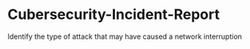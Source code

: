 # Cubersecurity-Incident-Report
Identify the type of attack that may have caused a  network interruption
